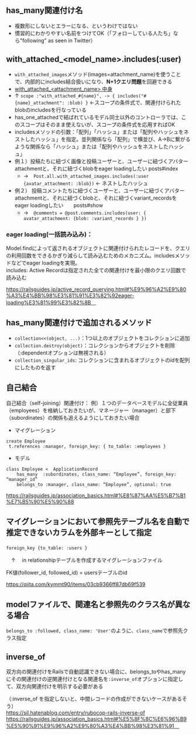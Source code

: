 ## has_many関連付け名
- 複数形にしないとエラーになる、というわけではない
- 慣習的にわかりやすい名前をつけてOK（「フォローしている人たち」なら"following" as seen in Twitter）

## with_attached_<model_name>.includes(:user)

- `with_attached_images`メソッド(images=attachment_name)を使うことで、内部的にincludes結合扱いになり、**N+1クエリ問題**を回避できる
- [with_attached_<attachment_name> 中身](https://github.com/rails/rails/blob/2895c6b9a22b856f2ba22e0866524162701886c1/activestorage/lib/active_storage/attached/model.rb#L73)
- ↑ `scope :"with_attached_#{name}", -> { includes("#{name}_attachment": :blob) }` ←スコープの条件式で、関連付けられたblobのincludesを行なっている
- has_one_attachedで結ばれているモデル同士以外のコントローラでは、このスコープはそのまま使えないが、スコープの条件式を応用すればOK
- includesメソッドの引数：「配列」「ハッシュ」または「配列やハッシュをネストしたハッシュ」を指定。並列関係なら「配列」で横並び、A->Bに繋がるような関係なら「ハッシュ」または「配列やハッシュをネストしたハッシュ」
- 例１）投稿たちに紐づく画像と投稿ユーザーと、ユーザーに紐づくアバターattachmentと、それに紐づくblobをeager loadingしたい  posts#index
  - →　`Post.all.with_attached_images.includes(:user {avatar_attachment: :blob})` ← ネストしたハッシュ
- 例２） 投稿コメントたちに紐づくユーザーと、ユーザーに紐づくアバターattachmentと、それに紐づくblobと、それに紐づくvariant_recordsをeager loadingしたい　　posts#show  
  - →　`@comments = @post.comments.includes(user: { avatar_attachment: {blob: :variant_records } })` 	

### eager loading(一括読み込み)：  
Model.findによって返されるオブジェクトに関連付けられたレコードを、クエリの利用回数をできるかぎり減らして読み込むためのメカニズム。includesメソッドなどでeager loadingを実現。  
includes: Active Recordは指定された全ての関連付けを最小限のクエリ回数で読み込む

https://railsguides.jp/active_record_querying.html#%E9%96%A2%E9%80%A3%E4%BB%98%E3%81%91%E3%82%92eager-loading%E3%81%99%E3%82%8B　


## has_many関連付けで追加されるメソッド
- `collection<<(object, ...)`：1つ以上のオブジェクトをコレクションに追加　
- `collection.destroy(object)`：コレクションからオブジェクトを削除（:dependentオプションは無視される）
- `collection_singular_ids`: コレクションに含まれるオブジェクトのidを配列にしたものを返す


## 自己結合
自己結合（self-joining）関連付け：
例）１つのデータベースモデルに全従業員（employees）を格納しておきたいが、マネージャー（manager）と部下（subordinates）の関係も追えるようにしておきたい場合
  
 - マイグレーション
```
create Employee 
 t.references :manager, foreign_key: { to_table: :employees }
```
- モデル
```
class Employee <  ApplicationRecord
	has_many  :subordinates, class_name: “Employee”, foreign_key: “manager_id”
	belongs_to :manager, class_name: “Employee”, optional: true
```
https://railsguides.jp/association_basics.html#%E8%87%AA%E5%B7%B1%E7%B5%90%E5%90%88


## マイグレーションにおいて参照先テーブル名を自動で推定できないカラムを外部キーとして指定

`foreign_key {to_table: :users }`　　  

　↑　 in relationshipテーブルを作成するマイグレーションファイル

FK値(follower_id, followed_id) = usersテーブルのid　　

https://qiita.com/kymmt90/items/03cb9366ff87db69f539

## modelファイルで、関連名と参照先のクラス名が異なる場合
`belongs_to :followed, class_name: 'User'`のように、`class_name`で参照先クラス指定

## inverse_of

双方向の関連付けをRailsで自動認識できない場合に、belongs_toやhas_manyにその関連付けの逆関連付けとなる関連名を`:inverse_of`オプションに指定して、双方向関連付けを明示する必要がある

（:inverse_of を指定しないと、中間レコードの作成ができないケースがあるそう）  
https://sil.hatenablog.com/entry/rubocop-rails-inverse-of
https://railsguides.jp/association_basics.html#%E5%8F%8C%E6%96%B9%E5%90%91%E9%96%A2%E9%80%A3%E4%BB%98%E3%81%91　

